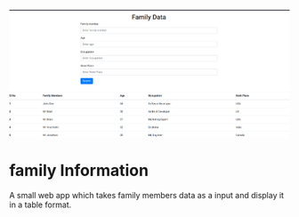 ![Home Page](./screenshot.png)
# family Information 
A small web app which takes family members data as a input and display it in a table format.
